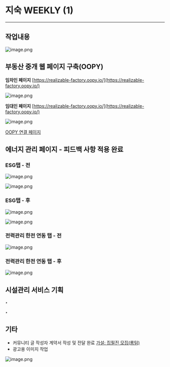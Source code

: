 # 지숙 WEEKLY (1)

---

## 작업내용

![image.png](image%2080.png)

## 부동산 중개 웹 페이지 구축(OOPY)

**임차인 페이지**
[https://realizable-factory.oopy.io/](https://realizable-factory.oopy.io/)

![image.png](image%2081.png)

**임대인 페이지**
[https://realizable-factory.oopy.io/](https://realizable-factory.oopy.io/)

![image.png](image%2082.png)

[OOPY 연결 페이지](https://www.notion.so/OOPY-1e24e5977b6b412ca5f7f5ae23e654eb?pvs=21) 

## 에너지 관리 페이지 - 피드백 사항 적용 완료

### ESG탭 - 전

![image.png](image%2083.png)

![image.png](image%2084.png)

### ESG탭 - 후

![image.png](image%2085.png)

![image.png](image%2086.png)

### 전력관리 한전 연동 탭 - 전

![image.png](image%2087.png)

### 전력관리 한전 연동 탭 - 후

![image.png](image%2088.png)

## 시설관리 서비스 기획

‣ 

‣ 

## 기타

- 커뮤니티 글 작성자 계약서 작성 및 전달 완료  [가설: 집필진 모집(롱텀)](%E1%84%80%E1%85%A1%E1%84%89%E1%85%A5%E1%86%AF%20%E1%84%8C%E1%85%B5%E1%86%B8%E1%84%91%E1%85%B5%E1%86%AF%E1%84%8C%E1%85%B5%E1%86%AB%20%E1%84%86%E1%85%A9%E1%84%8C%E1%85%B5%E1%86%B8(%E1%84%85%E1%85%A9%E1%86%BC%E1%84%90%E1%85%A5%E1%86%B7)%2018bbf6519b704f8da94f93edd6e29c17.md)
- 광고용 이미지 작업

![image.png](image%2089.png)